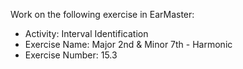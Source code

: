 Work on the following exercise in EarMaster:
- Activity: Interval Identification
- Exercise Name: Major 2nd & Minor 7th - Harmonic
- Exercise Number: 15.3
